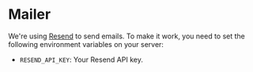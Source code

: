 # Mailer

We're using [Resend](https://resend.com) to send emails. To make it work, you need to set the following environment variables on your server:

- `RESEND_API_KEY`: Your Resend API key.
